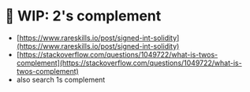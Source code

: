 # 🚧 WIP: 2's complement

* [https://www.rareskills.io/post/signed-int-solidity](https://www.rareskills.io/post/signed-int-solidity)
* [https://stackoverflow.com/questions/1049722/what-is-twos-complement](https://stackoverflow.com/questions/1049722/what-is-twos-complement)
* also search 1s complement
